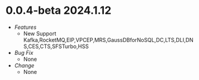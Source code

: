 # 0.0.4-beta 2024.1.12
- _Features_
    - New Support Kafka,RocketMQ,EIP,VPCEP,MRS,GaussDBforNoSQL,DC,LTS,DLI,DNS,CES,CTS,SFSTurbo,HSS
- _Bug Fix_
    - None
- _Change_
    - None
 